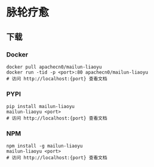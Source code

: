 # 脉轮疗愈

## 下载

### Docker

```
docker pull apachecn0/mailun-liaoyu
docker run -tid -p <port>:80 apachecn0/mailun-liaoyu
# 访问 http://localhost:{port} 查看文档
```

### PYPI

```
pip install mailun-liaoyu
mailun-liaoyu <port>
# 访问 http://localhost:{port} 查看文档
```

### NPM

```
npm install -g mailun-liaoyu
mailun-liaoyu <port>
# 访问 http://localhost:{port} 查看文档
```
